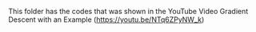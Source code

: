 This folder has the codes that was shown in the YouTube Video Gradient Descent with an Example (https://youtu.be/NTq6ZPyNW_k)